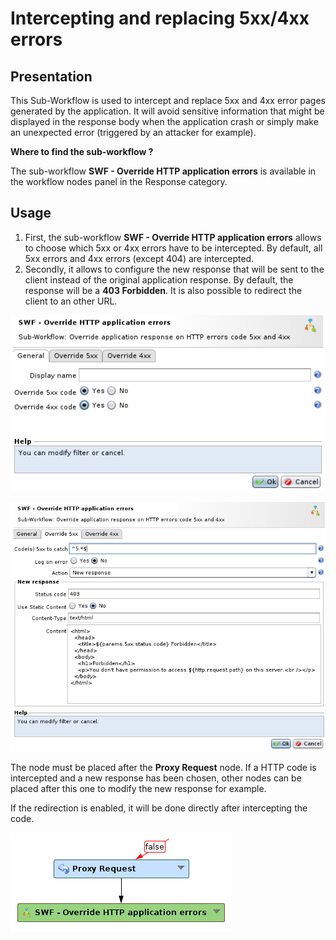 Intercepting and replacing 5xx/4xx errors
=========================================

Presentation
------------

This Sub-Workflow is used to intercept and replace 5xx and 4xx error pages generated by the application. It will avoid sensitive information that might be displayed in the response body when the application crash or simply make an unexpected error (triggered by an attacker for example).

**Where to find the sub-workflow ?**

The sub-workflow **SWF - Override HTTP application errors** is available in the workflow nodes panel in the Response category.

Usage
-----

1.  First, the sub-workflow **SWF - Override HTTP application errors** allows to choose which 5xx or 4xx errors have to be intercepted. By default, all 5xx errors and 4xx errors (except 404) are intercepted.
2.  Secondly, it allows to configure the new response that will be sent to the client instead of the original application response. By default, the response will be a **403 Forbidden**. It is also possible to redirect the client to an other URL.

![](./attachments/SWF-modify0.png)

![](./attachments/SWF-modify1.png)


The node must be placed after the **Proxy Request** node. If a HTTP code is intercepted and a new response has been chosen, other nodes can be placed after this one to modify the new response for example.

If the redirection is enabled, it will be done directly after intercepting the code.

![](./attachments/SWF-location.png)
